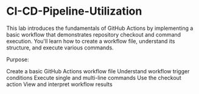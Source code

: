 # CI-CD-Pipeline-Utilization
This lab introduces the fundamentals of GitHub Actions by implementing a basic workflow that demonstrates repository checkout and command execution. You'll learn how to create a workflow file, understand its structure, and execute various commands.

Purpose:

Create a basic GitHub Actions workflow file
Understand workflow trigger conditions
Execute single and multi-line commands
Use the checkout action
View and interpret workflow results
